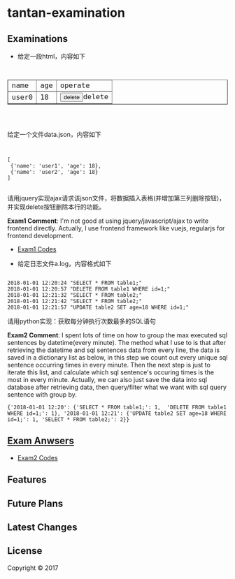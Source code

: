 # tantan-examination

## Examinations

* 给定一段html，内容如下

<pre><code>
<table border="1">
 <thead>
  <tr>
   <td>name</td>
   <td>age</td>
   <td>operate</td>
  </tr>
 </thead>
 <tbody>
  <tr>
   <td>user0</td>
   <td>18</td>
   <td><input type="button" value="delete" />delete</td>
  </tr>
 </tbody>
</table>

</code></pre>

给定一个文件data.json，内容如下
<pre><code>

[
 {'name': 'user1', 'age': 18},
 {'name': 'user2', 'age': 18}
]

</code></pre>


请用jquery实现ajax请求该json文件，将数据插入表格(并增加第三列删除按钮)，并实现delete按钮删除本行的功能。

**Exam1 Comment**: I'm not good at using jquery/javascript/ajax to write frontend directly. Actually, I use frontend framework like vuejs, regularjs for frontend development.
* [Exam1 Codes](https://github.com/nuangua/tantan-examination/blob/master/tantan_examination/exam1.html)

* 给定日志文件a.log，内容格式如下
<pre><code>
2018-01-01 12:20:24 "SELECT * FROM table1;"
2018-01-01 12:20:57 "DELETE FROM table1 WHERE id=1;"
2018-01-01 12:21:32 "SELECT * FROM table2;"
2018-01-01 12:21:42 "SELECT * FROM table2;"
2018-01-01 12:21:57 "UPDATE table2 SET age=18 WHERE id=1;"
</code></pre>

请用python实现：获取每分钟执行次数最多的SQL语句

**Exam2 Comment**: I spent lots of time on how to group the max executed sql sentences by datetime(every minute). The method what I use to is that after retrieving the datetime and sql sentences data from every line, the data is saved in a dictionary list as below, in this step we count out every unique sql sentence occurring times in every minute. Then the next step is just to iterate this list, and calculate which sql sentence's occuring times is the most in every minute.
Actually, we can also just save the data into sql database after retrieving data, then query/filter what we want with sql query sentence with group by.

`
{'2018-01-01 12:20': {'SELECT * FROM table1;': 1,  'DELETE FROM table1 WHERE id=1;': 1}, '2018-01-01 12:21': {'UPDATE table2 SET age=18 WHERE id=1;': 1, 'SELECT * FROM table2;': 2}}
`


## [Exam Anwsers](https://nuangua.github.io/tantan-examination/build/html/getting_started.html)

* [Exam2 Codes](https://github.com/nuangua/tantan-examination/blob/master/tantan_examination/exam2.py)

## Features

## Future Plans

## Latest Changes

## License

Copyright &copy; 2017